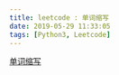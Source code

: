 ```yaml
---
title: leetcode : 单词缩写
date: 2019-05-29 11:33:05
tags: [Python3, Leetcode]
---
```


[单词缩写](https://leetcode-cn.com/problems/word-abbreviation/)

